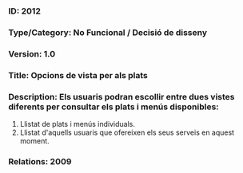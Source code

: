 ### ID: 2012
### Type/Category: No Funcional / Decisió de disseny
### Version: 1.0
### Title: Opcions de vista per als plats
### Description: Els usuaris podran escollir entre dues vistes diferents per consultar els plats i menús disponibles:
1. Llistat de plats i menús individuals.
2. Llistat d'aquells usuaris que ofereixen els seus serveis en aquest moment.
### Relations: 2009
